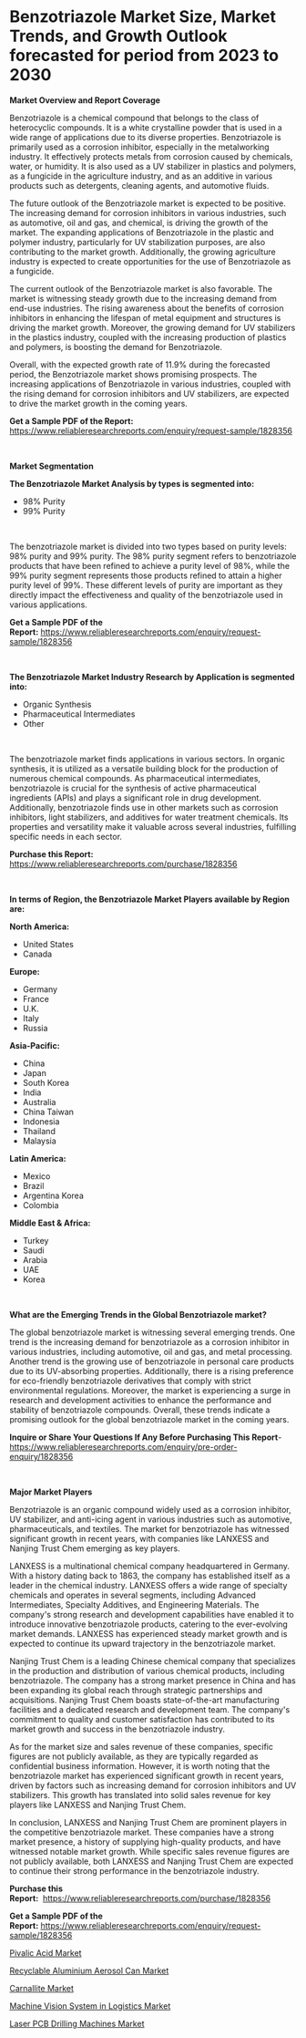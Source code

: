 <p><h1>Benzotriazole Market Size, Market Trends, and Growth Outlook forecasted for period from 2023 to 2030</h1></p><p><strong>Market Overview and Report Coverage</strong></p>
<p><p>Benzotriazole is a chemical compound that belongs to the class of heterocyclic compounds. It is a white crystalline powder that is used in a wide range of applications due to its diverse properties. Benzotriazole is primarily used as a corrosion inhibitor, especially in the metalworking industry. It effectively protects metals from corrosion caused by chemicals, water, or humidity. It is also used as a UV stabilizer in plastics and polymers, as a fungicide in the agriculture industry, and as an additive in various products such as detergents, cleaning agents, and automotive fluids.</p><p>The future outlook of the Benzotriazole market is expected to be positive. The increasing demand for corrosion inhibitors in various industries, such as automotive, oil and gas, and chemical, is driving the growth of the market. The expanding applications of Benzotriazole in the plastic and polymer industry, particularly for UV stabilization purposes, are also contributing to the market growth. Additionally, the growing agriculture industry is expected to create opportunities for the use of Benzotriazole as a fungicide.</p><p>The current outlook of the Benzotriazole market is also favorable. The market is witnessing steady growth due to the increasing demand from end-use industries. The rising awareness about the benefits of corrosion inhibitors in enhancing the lifespan of metal equipment and structures is driving the market growth. Moreover, the growing demand for UV stabilizers in the plastics industry, coupled with the increasing production of plastics and polymers, is boosting the demand for Benzotriazole.</p><p>Overall, with the expected growth rate of 11.9% during the forecasted period, the Benzotriazole market shows promising prospects. The increasing applications of Benzotriazole in various industries, coupled with the rising demand for corrosion inhibitors and UV stabilizers, are expected to drive the market growth in the coming years.</p></p>
<p><strong>Get a Sample PDF of the Report:</strong> <a href="https://www.reliableresearchreports.com/enquiry/request-sample/1828356">https://www.reliableresearchreports.com/enquiry/request-sample/1828356</a></p>
<p>&nbsp;</p>
<p><strong>Market Segmentation</strong></p>
<p><strong>The Benzotriazole Market Analysis by types is segmented into:</strong></p>
<p><ul><li>98% Purity</li><li>99% Purity</li></ul></p>
<p>&nbsp;</p>
<p><p>The benzotriazole market is divided into two types based on purity levels: 98% purity and 99% purity. The 98% purity segment refers to benzotriazole products that have been refined to achieve a purity level of 98%, while the 99% purity segment represents those products refined to attain a higher purity level of 99%. These different levels of purity are important as they directly impact the effectiveness and quality of the benzotriazole used in various applications.</p></p>
<p><strong>Get a Sample PDF of the Report:</strong>&nbsp;<a href="https://www.reliableresearchreports.com/enquiry/request-sample/1828356">https://www.reliableresearchreports.com/enquiry/request-sample/1828356</a></p>
<p>&nbsp;</p>
<p><strong>The Benzotriazole Market Industry Research by Application is segmented into:</strong></p>
<p><ul><li>Organic Synthesis</li><li>Pharmaceutical Intermediates</li><li>Other</li></ul></p>
<p>&nbsp;</p>
<p><p>The benzotriazole market finds applications in various sectors. In organic synthesis, it is utilized as a versatile building block for the production of numerous chemical compounds. As pharmaceutical intermediates, benzotriazole is crucial for the synthesis of active pharmaceutical ingredients (APIs) and plays a significant role in drug development. Additionally, benzotriazole finds use in other markets such as corrosion inhibitors, light stabilizers, and additives for water treatment chemicals. Its properties and versatility make it valuable across several industries, fulfilling specific needs in each sector.</p></p>
<p><strong>Purchase this Report:</strong>&nbsp; <a href="https://www.reliableresearchreports.com/purchase/1828356">https://www.reliableresearchreports.com/purchase/1828356</a></p>
<p>&nbsp;</p>
<p><strong>In terms of Region, the Benzotriazole Market Players available by Region are:</strong></p>
<p>
    <p> <strong> North America: </strong>
        <ul>
            <li>United States</li>
            <li>Canada</li>
        </ul>
        </p> 
    <p> <strong> Europe: </strong>
        <ul>
            <li>Germany</li>
            <li>France</li>
            <li>U.K.</li>
            <li>Italy</li>
            <li>Russia</li>
        </ul>
        </p> 
    <p> <strong> Asia-Pacific: </strong>
        <ul>
            <li>China</li>
            <li>Japan</li>
            <li>South Korea</li>
            <li>India</li>
            <li>Australia</li>
            <li>China Taiwan</li>
            <li>Indonesia</li>
            <li>Thailand</li>
            <li>Malaysia</li>
        </ul>
        </p> 
    <p> <strong> Latin America: </strong>
        <ul>
            <li>Mexico</li>
            <li>Brazil</li>
            <li>Argentina Korea</li>
            <li>Colombia</li>
        </ul>
        </p> 
    <p> <strong> Middle East & Africa: </strong>
        <ul>
            <li>Turkey</li>
            <li>Saudi</li>
            <li>Arabia</li>
            <li>UAE</li>
            <li>Korea</li>
        </ul>
    </p>
    </p>
<p>&nbsp;</p>
<p><strong>What are the Emerging Trends in the Global Benzotriazole market?</strong></p>
<p><p>The global benzotriazole market is witnessing several emerging trends. One trend is the increasing demand for benzotriazole as a corrosion inhibitor in various industries, including automotive, oil and gas, and metal processing. Another trend is the growing use of benzotriazole in personal care products due to its UV-absorbing properties. Additionally, there is a rising preference for eco-friendly benzotriazole derivatives that comply with strict environmental regulations. Moreover, the market is experiencing a surge in research and development activities to enhance the performance and stability of benzotriazole compounds. Overall, these trends indicate a promising outlook for the global benzotriazole market in the coming years.</p></p>
<p><strong>Inquire or Share Your Questions If Any Before Purchasing This Report</strong>- <a href="https://www.reliableresearchreports.com/enquiry/pre-order-enquiry/1828356">https://www.reliableresearchreports.com/enquiry/pre-order-enquiry/1828356</a></p>
<p>&nbsp;</p>
<p><strong>Major Market Players</strong></p>
<p><p>Benzotriazole is an organic compound widely used as a corrosion inhibitor, UV stabilizer, and anti-icing agent in various industries such as automotive, pharmaceuticals, and textiles. The market for benzotriazole has witnessed significant growth in recent years, with companies like LANXESS and Nanjing Trust Chem emerging as key players.</p><p>LANXESS is a multinational chemical company headquartered in Germany. With a history dating back to 1863, the company has established itself as a leader in the chemical industry. LANXESS offers a wide range of specialty chemicals and operates in several segments, including Advanced Intermediates, Specialty Additives, and Engineering Materials. The company's strong research and development capabilities have enabled it to introduce innovative benzotriazole products, catering to the ever-evolving market demands. LANXESS has experienced steady market growth and is expected to continue its upward trajectory in the benzotriazole market.</p><p>Nanjing Trust Chem is a leading Chinese chemical company that specializes in the production and distribution of various chemical products, including benzotriazole. The company has a strong market presence in China and has been expanding its global reach through strategic partnerships and acquisitions. Nanjing Trust Chem boasts state-of-the-art manufacturing facilities and a dedicated research and development team. The company's commitment to quality and customer satisfaction has contributed to its market growth and success in the benzotriazole industry.</p><p>As for the market size and sales revenue of these companies, specific figures are not publicly available, as they are typically regarded as confidential business information. However, it is worth noting that the benzotriazole market has experienced significant growth in recent years, driven by factors such as increasing demand for corrosion inhibitors and UV stabilizers. This growth has translated into solid sales revenue for key players like LANXESS and Nanjing Trust Chem.</p><p>In conclusion, LANXESS and Nanjing Trust Chem are prominent players in the competitive benzotriazole market. These companies have a strong market presence, a history of supplying high-quality products, and have witnessed notable market growth. While specific sales revenue figures are not publicly available, both LANXESS and Nanjing Trust Chem are expected to continue their strong performance in the benzotriazole industry.</p></p>
<p><strong>Purchase this Report:</strong>&nbsp;&nbsp;<a href="https://www.reliableresearchreports.com/purchase/1828356">https://www.reliableresearchreports.com/purchase/1828356</a></p>
<p></p>
<p><strong>Get a Sample PDF of the Report:</strong>&nbsp;<a href="https://www.reliableresearchreports.com/enquiry/request-sample/1828356">https://www.reliableresearchreports.com/enquiry/request-sample/1828356</a></p>
<p><p><a href="https://github.com/PeterParrish5/Market-Research-Report-List-2/blob/main/pivalic-acid-market.md">Pivalic Acid Market</a></p><p><a href="https://medium.com/@dioncollins8227/recyclable-aluminium-aerosol-can-market-focuses-on-market-share-size-and-projected-forecast-till-bebb6fd933b3">Recyclable Aluminium Aerosol Can Market</a></p><p><a href="https://github.com/CliffMedina6/Market-Research-Report-List-2/blob/main/carnallite-market.md">Carnallite Market</a></p><p><a href="https://medium.com/@samirmayert107/machine-vision-system-in-logistics-market-the-key-to-successful-business-strategy-forecast-till-fe64f9194db5">Machine Vision System in Logistics Market</a></p><p><a href="https://medium.com/@charityrice2662/decoding-laser-pcb-drilling-machines-market-metrics-market-share-trends-and-growth-patterns-70cb88e918d1">Laser PCB Drilling Machines Market</a></p></p>